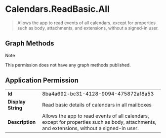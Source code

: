 # Calendars.ReadBasic.All

> Allows the app to read events of all calendars, except for properties such as body, attachments, and extensions, without a signed-in user.
## Graph Methods

> [!NOTE]
> This permission does not have any graph methods published.

## Application Permission
|||
|-|-|
|**Id**|8ba4a692-bc31-4128-9094-475872af8a53|
|**Display String**|Read basic details of calendars in all mailboxes |
|**Description**|Allows the app to read events of all calendars, except for properties such as body, attachments, and extensions, without a signed-in user.|
